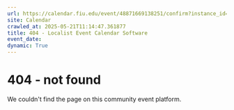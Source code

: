 ```yaml
---
url: https://calendar.fiu.edu/event/48871669138251/confirm?instance_id=49163447540477&return=https%3A%2F%2Fcalendar.fiu.edu%2Fcalendar%3Fevent_types%255B%255D%3D121723
site: Calendar
crawled_at: 2025-05-21T11:14:47.361877
title: 404 - Localist Event Calendar Software
event_date: 
dynamic: True
---
```


# 404 - not found
We couldn't find the page on this community event platform.
